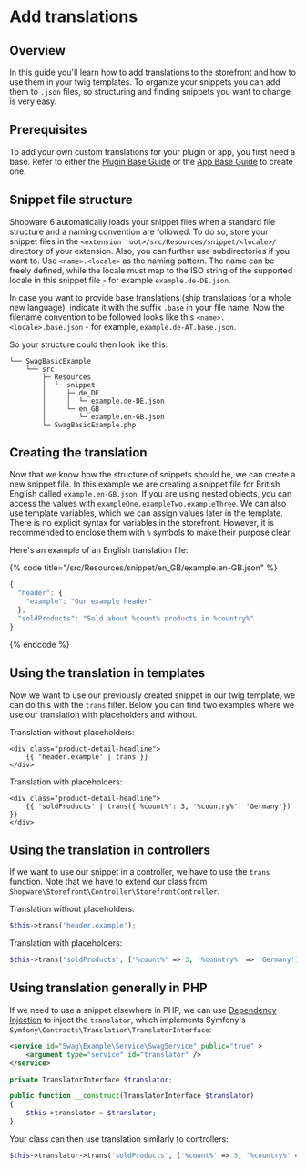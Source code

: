 # Add translations

## Overview

In this guide you'll learn how to add translations to the storefront and how to use them in your twig templates. To organize your snippets you can add them to `.json` files, so structuring and finding snippets you want to change is very easy.

## Prerequisites

To add your own custom translations for your plugin or app, you first need a base. Refer to either the [Plugin Base Guide](../plugin-base-guide.md) or the [App Base Guide](../../apps/app-base-guide.md) to create one.

## Snippet file structure

Shopware 6 automatically loads your snippet files when a standard file structure and a naming convention are followed. To do so, store your snippet files in the `<extension root>/src/Resources/snippet/<locale>/` directory of your extension. Also, you can further use subdirectories if you want to. Use `<name>.<locale>` as the naming pattern. The name can be freely defined, while the locale must map to the ISO string of the supported locale in this snippet file - for example `example.de-DE.json`.

In case you want to provide base translations (ship translations for a whole new language), indicate it with the suffix `.base` in your file name. Now the filename convention to be followed looks like this `<name>.<locale>.base.json` - for example, `example.de-AT.base.json`.

So your structure could then look like this:

```text
└── SwagBasicExample
    └── src
        ├─ Resources
        │  └─ snippet
        │     ├─ de_DE
        │     │  └─ example.de-DE.json
        │     └─ en_GB
        │        └─ example.en-GB.json
        └─ SwagBasicExample.php
```

## Creating the translation

Now that we know how the structure of snippets should be, we can create a new snippet file. In this example we are creating a snippet file for British English called `example.en-GB.json`. If you are using nested objects, you can access the values with `exampleOne.exampleTwo.exampleThree`. We can also use template variables, which we can assign values later in the template. There is no explicit syntax for variables in the storefront. However, it is recommended to enclose them with `%` symbols to make their purpose clear.

Here's an example of an English translation file:

{% code title="<extension root>/src/Resources/snippet/en_GB/example.en-GB.json" %}

```javascript
{
  "header": {
    "example": "Our example header"
  },
  "soldProducts": "Sold about %count% products in %country%"
}
```

{% endcode %}

## Using the translation in templates

Now we want to use our previously created snippet in our twig template, we can do this with the `trans` filter. Below you can find two examples where we use our translation with placeholders and without.

Translation without placeholders:

```text
<div class="product-detail-headline">
    {{ 'header.example' | trans }}
</div>
```

Translation with placeholders:

```text
<div class="product-detail-headline">
    {{ 'soldProducts' | trans({'%count%': 3, '%country%': 'Germany'}) }}
</div>
```

## Using the translation in controllers

If we want to use our snippet in a controller, we have to use the `trans` function. Note that we have to extend our class from `Shopware\Storefront\Controller\StorefrontController`.

Translation without placeholders:

```php
$this->trans('header.example');
```

Translation with placeholders:

```php
$this->trans('soldProducts', ['%count%' => 3, '%country%' => 'Germany']);
```

## Using translation generally in PHP

If we need to use a snippet elsewhere in PHP, we can use [Dependency Injection](../plugin-fundamentals/dependency-injection.md) to inject the `translator`, which implements Symfony's `Symfony\Contracts\Translation\TranslatorInterface`:

```xml
<service id="Swag\Example\Service\SwagService" public="true" >
    <argument type="service" id="translator" />
</service>
```

```php
private TranslatorInterface $translator;

public function __construct(TranslatorInterface $translator)
{
    $this->translator = $translator;
}
```

Your class can then use translation similarly to controllers:

```php
$this->translator->trans('soldProducts', ['%count%' => 3, '%country%' => 'Germany']);
```
